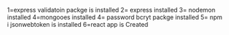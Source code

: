 <!-- @format -->

<!-- backedn packges  -->

1=express validatoin packge is installed
2= express installed
3= nodemon installed
4=mongooes installed
4= password bcryt packge installed
5= npm i jsonwebtoken is installed
6=react app is Created

<!-- front end packges  -->
